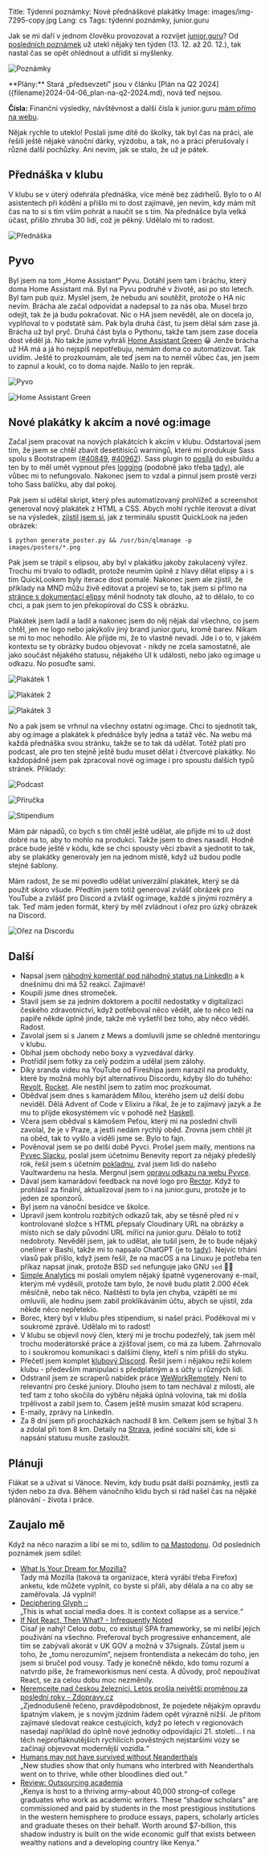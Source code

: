 Title: Týdenní poznámky: Nové přednáškové plakátky
Image: images/img-7295-copy.jpg
Lang: cs
Tags: týdenní poznámky, junior.guru

Jak se mi daří v jednom člověku provozovat a rozvíjet [junior.guru](https://junior.guru/)?
Od [posledních poznámek]({filename}2024-12-13_tydenni-poznamky-ani-nevim-jak-to-pojmenovat.md) už utekl nějaký ten týden (13. 12. až 20. 12.), tak nastal čas se opět ohlédnout a utřídit si myšlenky.

![Poznámky]({static}/images/img-7295-copy.jpg)

<div class="alert alert-warning" role="alert" markdown="1">
**Plány:** Stará „předsevzetí” jsou v článku [Plán na Q2 2024]({filename}2024-04-06_plan-na-q2-2024.md), nová teď nejsou.

**Čísla:** Finanční výsledky, návštěvnost a další čísla k junior.guru [mám přímo na webu](https://junior.guru/about/).
</div>

Nějak rychle to uteklo! Poslali jsme dítě do školky, tak byl čas na práci, ale řešili ještě nějaké vánoční dárky, výzdobu, a tak, no a práci přerušovaly i různé další pochůzky. Ani nevím, jak se stalo, že už je pátek.

## Přednáška v klubu

V klubu se v úterý odehrála přednáška, více méně bez zádrhelů. Bylo to o AI asistentech při kódění a přišlo mi to dost zajímavé, jen nevím, kdy mám mít čas na to si s tím vším pohrát a naučit se s tím. Na přednášce byla velká účast, přišlo zhruba 30 lidí, což je pěkný. Udělalo mi to radost.

![Přednáška]({static}/images/screenshot-2024-12-17-at-18-22-54.png)

## Pyvo

Byl jsem na tom „Home Assistant“ Pyvu. Dotáhl jsem tam i bráchu, který doma Home Assistant má. Byl na Pyvu podruhé v životě, asi po sto letech. Byl tam pub quiz. Myslel jsem, že nebudu ani soutěžit, protože o HA nic nevím. Brácha ale začal odpovídat a nadepsal to za nás oba. Musel brzo odejít, tak že já budu pokračovat. Nic o HA jsem nevěděl, ale on docela jo, vyplňoval to v podstatě sám. Pak byla druhá část, tu jsem dělal sám zase já. Brácha už byl pryč. Druhá část byla o Pythonu, takže tam jsem zase docela dost věděl já. No takže jsme vyhráli [Home Assistant Green](https://www.home-assistant.io/green/) 😀 Jenže brácha už HA má a já ho nejspíš nepotřebuju, nemám doma co automatizovat. Tak uvidím. Ještě to prozkoumám, ale teď jsem na to neměl vůbec čas, jen jsem to zapnul a koukl, co to doma najde. Našlo to jen reprák.

![Pyvo]({static}/images/img-3434.jpg)

![Home Assistant Green]({static}/images/img-3453.jpg)

## Nové plakátky k akcím a nové og:image

Začal jsem pracovat na nových plakátcích k akcím v klubu. Odstartoval jsem tím, že jsem se chtěl zbavit desetitisíců warningů, které mi produkuje Sass spolu s Bootstrapem ([#40849](https://github.com/twbs/bootstrap/issues/40849), [#40962](https://github.com/twbs/bootstrap/issues/40962)). Sass plugin to [posílá](https://github.com/glromeo/esbuild-sass-plugin/pull/135) do esbuildu a ten by to měl umět vypnout přes [logging](https://esbuild.github.io/api/#logging) (podobně jako třeba [tady](https://github.com/twbs/bootstrap/issues/40962#issuecomment-2448214806)), ale vůbec mi to nefungovalo. Nakonec jsem to vzdal a pinnul jsem prostě verzi toho Sass balíčku, aby dal pokoj.

Pak jsem si udělal skript, který přes automatizovaný prohlížeč a screenshot generoval nový plakátek z HTML a CSS. Abych mohl rychle iterovat a dívat se na výsledek, [zjistil jsem si](https://apple.stackexchange.com/a/74516), jak z terminálu spustit QuickLook na jeden obrázek:

```
$ python generate_poster.py && /usr/bin/qlmanage -p images/posters/*.png
```

Pak jsem se trápil s elipsou, aby byl v plakátku jakoby zakulacený výřez. Trochu mi trvalo to odladit, protože neumím úplně z hlavy dělat elipsy a i s tím QuickLookem byly iterace dost pomalé. Nakonec jsem ale zjistil, že příklady na MND můžu živě editovat a projeví se to, tak jsem si přímo na [stránce s dokumentací elipsy](https://developer.mozilla.org/en-US/docs/Web/CSS/basic-shape/ellipse) měnil hodnoty tak dlouho, až to dělalo, to co chci, a pak jsem to jen překopíroval do CSS k obrázku.

Plakátek jsem ladil a ladil a nakonec jsem do něj nějak dal všechno, co jsem chtěl, jen ne logo nebo jakýkoliv jiný brand junior.guru, kromě barev. Nikam se mi to moc nehodilo. Ale přijde mi, že to vlastně nevadí. Jde i o to, v jakém kontextu se ty obrázky budou objevovat - nikdy ne zcela samostatně, ale jako součást nějakého statusu, nějakého UI k události, nebo jako og:image u odkazu. No posuďte sami.

![Plakátek 1]({static}/images/1dc25695bb08042ebd541fc0e379af6251e0ff1a74cd70364b7c951b68a730f6.png)

![Plakátek 2]({static}/images/2f662038f56ec6048a6f21696c787dee1b57b4a80c8be666e27bd6194d2a588e.png)

![Plakátek 3]({static}/images/9feba0978d8d4a21c158eec196ff346ee4c3382e16f0fef27231dba087952ec0.png)

No a pak jsem se vrhnul na všechny ostatní og:image. Chci to sjednotit tak, aby og:image a plakátek k přednášce byly jedna a tatáž věc. Na webu má každá přednáška svou stránku, takže se to tak dá udělat. Totéž platí pro podcast, ale pro ten stejně ještě budu muset dělat i čtvercové plakátky. No každopádně jsem pak zpracoval nové og:image i pro spoustu dalších typů stránek. Příklady:

![Podcast]({static}/images/9cda3129fddf28c3c35c1273fe7e2ecce5fbb1ec4596c3033e2423a7c85720a5.png)

![Příručka]({static}/images/6c7efb4ae239c0f7e0ee1f799d238eef051ee5a4b2767249f0330cd1b6996d22.png)

![Stipendium]({static}/images/92670a49d8d1e6a054fd3703149a2233e1a893655ccc085672148b40aae8470c.png)

Mám pár nápadů, co bych s tím chtěl ještě udělat, ale přijde mi to už dost dobré na to, aby to mohlo na produkci. Takže jsem to dnes nasadil. Hodně práce bude ještě v kódu, kde se chci spousty věcí zbavit a sjednotit to tak, aby se plakátky generovaly jen na jednom místě, když už budou podle stejné šablony.

Mám radost, že se mi povedlo udělat univerzální plakátek, který se dá použít skoro všude. Předtím jsem totiž generoval zvlášť obrázek pro YouTube a zvlášť pro Discord a zvlášť og:image, každé s jinými rozměry a tak. Teď mám jeden formát, který by měl zvládnout i ořez pro úzký obrázek na Discord.

![Ořez na Discordu]({static}/images/screenshot-2024-12-17-at-14-27-09.png)

## Další

-   Napsal jsem [náhodný komentář pod náhodný status na LinkedIn](https://www.linkedin.com/feed/update/urn:li:activity:7275063271676678144?commentUrn=urn%3Ali%3Acomment%3A%28activity%3A7275063271676678144%2C7275071912123285504%29&dashCommentUrn=urn%3Ali%3Afsd_comment%3A%287275071912123285504%2Curn%3Ali%3Aactivity%3A7275063271676678144%29) a k dnešnímu dni má 52 reakcí. Zajímavé!
-   Koupili jsme dnes stromeček.
-   Stavil jsem se za jedním doktorem a pocítil nedostatky v digitalizaci českého zdravotnictví, když potřeboval něco vědět, ale to něco leží na papíře někde úplně jinde, takže mě vyšetřil bez toho, aby něco věděl. Radost.
-   Zavolal jsem si s Janem z Mews a domluvili jsme se ohledně mentoringu v klubu.
-   Obíhal jsem obchody nebo boxy a vyzvedával dárky.
-   Protřídil jsem fotky za celý podzim a udělal jsem zálohy.
-   Díky sranda videu na YouTube od Fireshipa jsem narazil na produkty, které by možná mohly být alternativou Discordu, kdyby šlo do tuhého: [Revolt](https://github.com/revoltchat/awesome-revolt), [Rocket](https://www.rocket.chat/). Ale nestihl jsem to zatím moc prozkoumat.
-   Obědval jsem dnes s kamarádem Mílou, kterého jsem už delší dobu neviděl. Dělá Advent of Code v Elixiru a říkal, že je to zajímavý jazyk a že mu to přijde ekosystémem víc v pohodě než [Haskell]({filename}2020-01-14_courting-haskell.md).
-   Včera jsem obědval s kámošem Peťou, který mi na poslední chvíli zavolal, že je v Praze, a jestli nedám rychlý oběd. Zrovna jsem chtěl jít na oběd, tak to vyšlo a viděli jsme se. Bylo to fajn.
-   Pověnoval jsem se po delší době Pyvci. Prošel jsem maily, mentions na [Pyvec Slacku](https://docs.pyvec.org/operations/support.html#sit-kontaktu), poslal jsem účetnímu Benevity report za nějaký předešlý rok, řešil jsem s účetním [pokladnu](https://github.com/pyvec/docs.pyvec.org/pull/206#issuecomment-2545212838), zval jsem lidi do našeho Vaultwardenu na hesla. Mergnul jsem [opravu odkazu na webu Pyvce](https://github.com/pyvec/pyvec.org/pull/437).
-   Dával jsem kamarádovi feedback na nové logo pro [Rector](https://getrector.com/). Když to prohlásil za finální, aktualizoval jsem to i na junior.guru, protože je to jeden ze sponzorů.
-   Byl jsem na vánoční besídce ve školce.
-   Upravil jsem kontrolu rozbitých odkazů tak, aby se těsně před ní v kontrolované složce s HTML přepsaly Cloudinary URL na obrázky a místo nich se daly původní URL mířící na junior.guru. Dělalo to totiž nedobroty. Nevěděl jsem, jak to udělat, ale tušil jsem, že to bude nějaký oneliner v Bashi, takže mi to napsalo ChatGPT (je to [tady](https://github.com/juniorguru/junior.guru/blob/bcd1688d0be785ee30b47a48670949556978013c/.circleci/config.yml#L285)). Nejvíc trhání vlasů pak přišlo, když jsem řešil, že na macOS a na Linuxu je potřeba ten příkaz napsat jinak, protože BSD `sed` nefunguje jako GNU `sed` 🤦‍♂️
-   [Simple Analytics](https://simpleanalytics.com/junior.guru) mi poslali omylem nějaký špatně vygenerovaný e-mail, kterým mě vyděsili, protože tam bylo, že nově budu platit 2.000 éček měsíčně, nebo tak něco. Naštěstí to byla jen chyba, vzápětí se mi omluvili, ale hodinu jsem zabil proklikáváním účtu, abych se ujistil, zda někde něco nepřeteklo.
-   Borec, který byl v klubu přes stipendium, si našel práci. Poděkoval mi v soukromé zprávě. Udělalo mi to radost!
-   V klubu se objevil nový člen, který mi je trochu podezřelý, tak jsem měl trochu moderátorské práce a zjišťoval jsem, co má za lubem. Zahrnovalo to i soukromou komunikaci s dalšími členy, kteří s ním přišli do styku.
-   Přečetl jsem komplet [klubový Discord](https://junior.guru/club/). Řešil jsem i nějakou režii kolem klubu - především manipulaci s předplatným a s účty u různých lidí.
-   Odstranil jsem ze scraperů nabídek práce [WeWorkRemotely](https://weworkremotely.com/). Není to relevantní pro české juniory. Dlouho jsem to tam nechával z milosti, ale teď tam z toho skočila do výběru nějaká úplná volovina, tak mi došla trpělivost a zabil jsem to. Časem ještě musím smazat kód scraperu.
-   E-maily, zprávy na LinkedIn.
-   Za 8 dní jsem při procházkách nachodil 8 km. Celkem jsem se hýbal 3 h a zdolal při tom 8 km.
    Detaily na [Strava](https://www.strava.com/athletes/31242569), jediné sociální síti, kde si napsání statusu musíte zasloužit.

## Plánuji

Flákat se a užívat si Vánoce. Nevím, kdy budu psát další poznámky, jestli za týden nebo za dva. Během vánočního klidu bych si rád našel čas na nějaké plánování - života i práce.

## Zaujalo mě

Když na něco narazím a líbí se mi to, sdílím to [na Mastodonu](https://mastodonczech.cz/@honzajavorek).
Od posledních poznámek jsem sdílel:

- [What Is Your Dream for Mozilla?](https://mozillafoundation.tfaforms.net/100)<br>Tady má Mozilla (taková ta organizace, která vyrábí třeba Firefox) anketu, kde můžete vyplnit, co byste si přáli, aby dělala a na co aby se zaměřovala. Já vyplnil!
- [Deciphering Glyph ::](https://blog.glyph.im/2024/12/dangit.html)<br>„This is what social media does. It is context collapse as a service.“
- [If Not React, Then What? - Infrequently Noted](https://infrequently.org/2024/11/if-not-react-then-what/)<br>Císař je nahý! Celou dobu, co existují SPA frameworky, se mi nelíbí jejich používání na všechno. Preferoval bych progressive enhancement, ale tím se zabývali akorát v UK GOV a možná v 37signals. Zůstal jsem u toho, že „tomu nerozumím“, nejsem frontendista a nekecám do toho, jen jsem si bručel pod vousy. Tady je konečně někdo, kdo tomu rozumí a natvrdo píše, že frameworkismus není cesta. A důvody, proč nepoužívat React, se za celou dobu moc nezměnily.
- [Neremcejte nad českou železnicí. Letos prošla největší proměnou za poslední roky - Zdopravy.cz](https://zdopravy.cz/neremcejte-nad-ceskou-zeleznici-letos-prosla-nejvetsi-promenou-za-posledni-roky-230735/)<br>„Zjednodušeně řečeno, pravděpodobnost, že pojedete nějakým opravdu špatným vlakem, je s novým jízdním řádem opět výrazně nižší. Je přitom zajímavé sledovat reakce cestujících, když po letech v regionovách nasedají například do úplně nové jednotky odpovídající 21. století… I na těch nejprofláknutějších rychlících pověstných nejstaršími vozy se začínají objevovat modernější vozidla.“
- [Humans may not have survived without Neanderthals](https://www.bbc.com/news/articles/cwydgyy8120o)<br>„New studies show that only humans who interbred with Neanderthals went on to thrive, while other bloodlines died out.“
- [Review: Outsourcing academia](https://continent.substack.com/p/review-outsourcing-academia)<br>„Kenya is host to a thriving army–about 40,000 strong–of college graduates who work as academic writers. These “shadow scholars” are commissioned and paid by students in the most prestigious institutions in the western hemisphere to produce essays, papers, scholarly articles and graduate theses on their behalf. Worth around $7-billion, this shadow industry is built on the wide economic gulf that exists between wealthy nations and a developing country like Kenya.“
